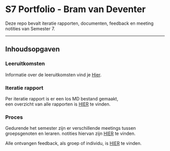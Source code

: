 # S7 Portfolio - Bram van Deventer

Deze repo bevalt iteratie rapporten, documenten, feedback en meeting notities van Semester 7.


---

## **Inhoudsopgaven**

### **Leeruitkomsten**
Informatie over de leeruitkomsten vind je [Hier](Leeruitkomsten.md).

### **Iteratie rapport**
Per iteratie rapport is er een los MD bestand gemaakt,<br/>
een overzicht van alle rapporten is [HIER](Iteratierapporten\overzicht.md) te vinden.

### **Proces**
Gedurende het semester zijn er verschillende meetings tussen groepsgenoten en leraren. notities hiervan zijn [HIER](Proces\Meetings.md) te vinden.

Alle ontvangen feedback, als groep of individu, is [HIER](Proces/Feedback.md) te vinden.
